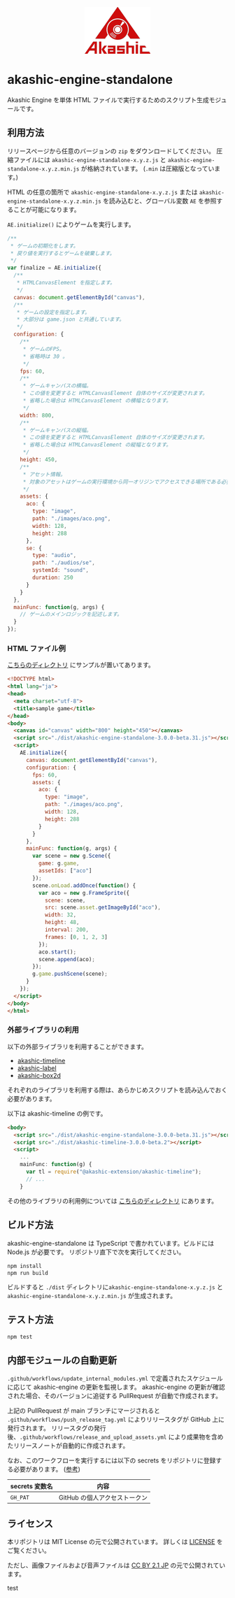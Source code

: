 <p align="center">
<img src="https://raw.githubusercontent.com/akashic-games/akashic-engine-standalone/main/img/akashic.png"/>
</p>

# akashic-engine-standalone

Akashic Engine を単体 HTML ファイルで実行するためのスクリプト生成モジュールです。

## 利用方法

リリースページから任意のバージョンの `zip` をダウンロードしてください。
圧縮ファイルには `akashic-engine-standalone-x.y.z.js` と `akashic-engine-standalone-x.y.z.min.js` が格納されています。
(`.min` は圧縮版となっています。)

HTML の任意の箇所で `akashic-engine-standalone-x.y.z.js` または `akashic-engine-standalone-x.y.z.min.js` を読み込むと、グローバル変数 `AE` を参照することが可能になります。

`AE.initialize()` によりゲームを実行します。

```javascript
/**
 * ゲームの初期化をします。
 * 戻り値を実行するとゲームを破棄します。
 */
var finalize = AE.initialize({
  /**
   * HTMLCanvasElement を指定します。
   */
  canvas: document.getElementById("canvas"),
  /**
   * ゲームの設定を指定します。
   * 大部分は game.json と共通しています。
   */
  configuration: {
    /**
     * ゲームのFPS。
     * 省略時は 30 。
     */
    fps: 60,
    /**
     * ゲームキャンバスの横幅。
     * この値を変更すると HTMLCanvasElement 自体のサイズが変更されます。
     * 省略した場合は HTMLCanvasElement の横幅となります。
     */
    width: 800,
    /**
     * ゲームキャンバスの縦幅。
     * この値を変更すると HTMLCanvasElement 自体のサイズが変更されます。
     * 省略した場合は HTMLCanvasElement の縦幅となります。
     */
    height: 450,
    /**
     * アセット情報。
     * 対象のアセットはゲームの実行環境から同一オリジンでアクセスできる場所である必要があります。
     */
    assets: {
      aco: {
        type: "image",
        path: "./images/aco.png",
        width: 128,
        height: 288
      },
      se: {
        type: "audio",
        path: "./audios/se",
        systemId: "sound",
        duration: 250
      }
    }
  },
  mainFunc: function(g, args) {
    // ゲームのメインロジックを記述します。
  }
});
```

### HTML ファイル例

[こちらのディレクトリ](./dist) にサンプルが置いてあります。

```html
<!DOCTYPE html>
<html lang="ja">
<head>
  <meta charset="utf-8">
  <title>sample game</title>
</head>
<body>
  <canvas id="canvas" width="800" height="450"></canvas>
  <script src="./dist/akashic-engine-standalone-3.0.0-beta.31.js"></script>
  <script>
    AE.initialize({
      canvas: document.getElementById("canvas"),
      configuration: {
        fps: 60,
        assets: {
          aco: {
            type: "image",
            path: "./images/aco.png",
            width: 128,
            height: 288
          }
        }
      },
      mainFunc: function(g, args) {
        var scene = new g.Scene({
          game: g.game,
          assetIds: ["aco"]
        });
        scene.onLoad.addOnce(function() {
          var aco = new g.FrameSprite({
            scene: scene,
            src: scene.asset.getImageById("aco"),
            width: 32,
            height: 48,
            interval: 200,
            frames: [0, 1, 2, 3]
          });
          aco.start();
          scene.append(aco);
        });
        g.game.pushScene(scene);
      }
    });
  </script>
</body>
</html>
```

### 外部ライブラリの利用

以下の外部ライブラリを利用することができます。

* [akashic-timeline](https://github.com/akashic-games/akashic-timeline)
* [akashic-label](https://github.com/akashic-games/akashic-label)
* [akashic-box2d](https://github.com/akashic-games/akashic-box2d)

それぞれのライブラリを利用する際は、あらかじめスクリプトを読み込んでおく必要があります。

以下は akashic-timeline の例です。

```html
<body>
  <script src="./dist/akashic-engine-standalone-3.0.0-beta.31.js"></script>
  <script src="./dist/akashic-timeline-3.0.0-beta.2"></script>
  <script>
    ...
    mainFunc: function(g) {
      var tl = require("@akashic-extension/akashic-timeline");
      // ...
    }
```

その他のライブラリの利用例については [こちらのディレクトリ](./dist/samples) にあります。

## ビルド方法

akashic-engine-standalone は TypeScript で書かれています。ビルドには Node.js が必要です。
リポジトリ直下で次を実行してください。

```
npm install
npm run build
```

ビルドすると `./dist` ディレクトリに`akashic-engine-standalone-x.y.z.js` と `akashic-engine-standalone-x.y.z.min.js` が生成されます。

## テスト方法

```
npm test
```

## 内部モジュールの自動更新

`.github/workflows/update_internal_modules.yml` で定義されたスケジュールに応じて akashic-engine の更新を監視します。
akashic-engine の更新が確認された場合、そのバージョンに追従する PullRequest が自動で作成されます。

上記の PullRequest が main ブランチにマージされると `.github/workflows/push_release_tag.yml` によりリリースタグが GitHub 上に発行されます。
リリースタグの発行後、`.github/workflows/release_and_upload_assets.yml` により成果物を含めたリリースノートが自動的に作成されます。

なお、このワークフローを実行するには以下の secrets をリポジトリに登録する必要があります。
([参考](https://docs.github.com/ja/actions/reference/events-that-trigger-workflows#triggering-new-workflows-using-a-personal-access-token))

| secrets 変数名 | 内容                        |
| ------------- | -------------------------- |
| `GH_PAT`      | GitHub の個人アクセストークン  |

## ライセンス
本リポジトリは MIT License の元で公開されています。
詳しくは [LICENSE](./LICENSE) をご覧ください。

ただし、画像ファイルおよび音声ファイルは
[CC BY 2.1 JP](https://creativecommons.org/licenses/by/2.1/jp/) の元で公開されています。

test
